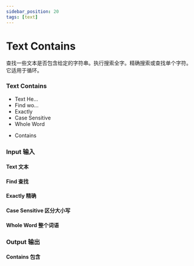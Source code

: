 ```yaml
---
sidebar_position: 20
tags: [text]
---
```


# Text Contains

查找一些文本是否包含给定的字符串。执行搜索全字。精确搜索或查找单个字符。它适用于循环。

<div className="patch-container">
    <div className="patch processor">
        <h3>Text Contains</h3>
        <ul className="inputs">
            <li>Text <span>He...</span></li>
            <li>Find <span>wo...</span></li>
            <li>Exactly <span className="checkbox-off"></span></li>
            <li>Case Sensitive <span className="checkbox-off"></span></li>
            <li>Whole Word <span className="checkbox-off"></span></li>
        </ul>
        <ul className="outputs">
            <li><span className="checkbox-off"></span> Contains</li>
        </ul>
    </div>
</div>


<div className="port-descriptions">
<div className="inputs">

### Input 输入

#### Text 文本

#### Find 查找

#### Exactly 精确

#### Case Sensitive 区分大小写

#### Whole Word 整个词语

</div>
<div className="outputs">

### Output 输出

#### Contains 包含

</div>
</div>